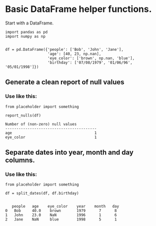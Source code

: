 # Basic DataFrame helper functions.

Start with a DataFrame.

```
import pandas as pd
import numpy as np


df = pd.DataFrame({'people': ['Bob', 'John', 'Jane'],
                   'age': [40, 23, np.nan],
                   'eye_color': ['brown', np.nan, 'blue'], 
                   'birthday': ['07/08/1979', '01/06/96', '05/01/1998']})
```

## Generate a clean report of null values

### Use like this:

```
from placeholder import something

report_nulls(df)
```

```
Number of (non-zero) null values
-----------------------------------------
age                                     1
eye_color                               1

```

## Separate dates into year, month and day columns.

### Use like this:

```
from placeholder import something

df = split_dates(df, df.birthday)
```
```

   people	age	   eye_color	year	month	day
0	Bob	    40.0	brown	    1979	  7	     8
1	John	23.0	NaN	        1996	  1	     6
2	Jane	NaN	    blue	    1998	  5	     1

```